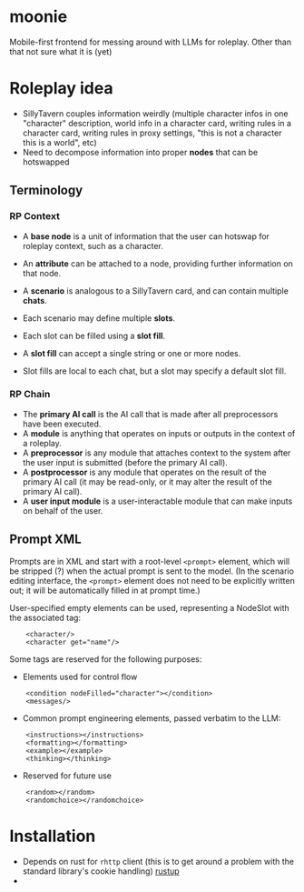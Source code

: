 # moonie
Mobile-first frontend for messing around with LLMs for roleplay. Other than that not sure what it is (yet)

# Roleplay idea
- SillyTavern couples information weirdly (multiple character infos in one "character" description, world info in a character card, writing rules in a character card, writing rules in proxy settings, "this is not a character this is a world", etc)
- Need to decompose information into proper **nodes** that can be hotswapped 

## Terminology
### RP Context
- A **base node** is a unit of information that the user can hotswap for roleplay context, such as a character.
- An **attribute** can be attached to a node, providing further information on that node.

- A **scenario** is analogous to a SillyTavern card, and can contain multiple **chats**.
- Each scenario may define multiple **slots**. 
- Each slot can be filled using a **slot fill**. 
- A **slot fill** can accept a single string or one or more nodes.
- Slot fills are local to each chat, but a slot may specify a default slot fill.

### RP Chain
- The **primary AI call** is the AI call that is made after all preprocessors have been executed.
- A **module** is anything that operates on inputs or outputs in the context of a roleplay.
- A **preprocessor** is any module that attaches context to the system after the user input is submitted (before the primary AI call).
- A **postprocessor** is any module that operates on the result of the primary AI call (it may be read-only, or it may alter the result of the primary AI call).
- A **user input module** is a user-interactable module that can make inputs on behalf of the user.

## Prompt XML
Prompts are in XML and start with a root-level `<prompt>` element, which will be stripped (?) when the actual prompt is sent to the model. (In the scenario editing interface, the `<prompt>` element does not need to be explicitly written out; it will be automatically filled in at prompt time.)

User-specified empty elements can be used, representing a NodeSlot with the associated tag:
```
	<character/>
    <character get="name"/>
```

Some tags are reserved for the following purposes: 
* Elements used for control flow
```
	<condition nodeFilled="character"></condition>
	<messages/>
```
* Common prompt engineering elements, passed verbatim to the LLM:
```
	<instructions></instructions>
	<formatting></formatting>
	<example></example>
	<thinking></thinking>
```
* Reserved for future use
```
	<random></random>
	<randomchoice></randomchoice>
```

# Installation
- Depends on rust for `rhttp` client (this is to get around a problem with the standard library's cookie handling) [rustup](https://rustup.rs/)
- 